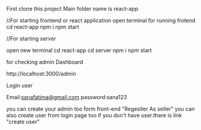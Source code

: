 First clone this project
Main folder name is react-app

//For starting frontend or react application 
open terminal for running frotend
cd react-app
npm i
npm start

//For starting server

open new terminal
cd react-app
cd server
npm i
npm start

for checking admin Dashboard

http://localhost:3000/admin

Login user

Email:sanafatima@gmail.com
password:sana123

you can create your admin too
form front-end
"Regesiter As seller"
you can also create user from login page too if you don't  have user.there is link "create user"

